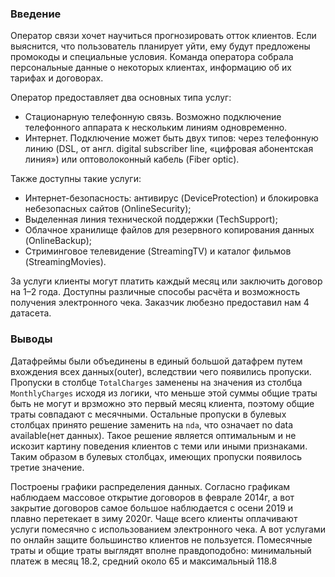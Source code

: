 ### Введение
Оператор связи хочет научиться прогнозировать отток клиентов. Если выяснится, что пользователь планирует уйти, ему будут предложены промокоды и специальные условия. Команда оператора собрала персональные данные о некоторых клиентах, информацию об их тарифах и договорах.

Оператор предоставляет два основных типа услуг: 
- Стационарную телефонную связь. Возможно подключение телефонного аппарата к нескольким линиям одновременно.
- Интернет. Подключение может быть двух типов: через телефонную линию (DSL, от англ. digital subscriber line, «цифровая абонентская линия») или оптоволоконный кабель (Fiber optic).

Также доступны такие услуги:
- Интернет-безопасность: антивирус (DeviceProtection) и блокировка небезопасных сайтов (OnlineSecurity);
- Выделенная линия технической поддержки (TechSupport);
- Облачное хранилище файлов для резервного копирования данных (OnlineBackup);
- Стриминговое телевидение (StreamingTV) и каталог фильмов (StreamingMovies).

За услуги клиенты могут платить каждый месяц или заключить договор на 1–2 года. Доступны различные способы расчёта и возможность получения электронного чека.
Заказчик любезно предоставил нам 4 датасета.

### Выводы
Датафреймы были объединены в единый большой датафрем путем вхождения всех данных(outer), вследствии чего появились пропуски.
Пропуски в столбце `TotalCharges` заменены на значения из столбца `MonthlyCharges` исходя из логики, что меньше этой суммы общие траты быть не могут и врзможно это первый месяц клиента, поэтому общие траты совпадают с месячными. 
Остальные пропуски в булевых столбцах принято решение заменить на `nda`, что означает no data available(нет данных). Такое решение является оптимальным и не искозит картину поведения клиентов с теми или иными признаками.
Таким образом в булевых столбцах, имеющих пропуски появилось третие значение.

Построены графики распределения данных. Согласно графикам наблюдаем массовое открытие договоров в феврале 2014г, а вот закрытие договоров самое большое наблюдается с осени 2019 и плавно перетекает в зиму 2020г. Чаще всего клиенты оплачивают услуги помесячно  с использованием электронного чека. А вот услугами по онлайн защите большинство клиентов не пользуется.
Помесячные траты и общие траты выглядят вполне правдоподобно: минимальный платеж в месяц 18.2, средний около 65 и максимальный 118.8
